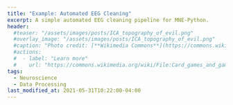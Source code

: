```yaml
---
title: "Example: Automated EEG Cleaning"
excerpt: A simple automated EEG cleaning pipeline for MNE-Python.
header:
  #teaser: "/assets/images/posts/ICA_topography_of_evil.png"
  #overlay_image: "/assets/images/posts/ICA_topography_of_evil.png"
  #caption: "Photo credit: [**Wikimedia Commons**](https://commons.wikimedia.org/wiki/)"
  #actions:
  #  - label: "Learn more"
  #    url: "https://commons.wikimedia.org/wiki/File:Card_games_and_game_tokens_01.jpg"
tags:
  - Neuroscience
  - Data Processing
last_modified_at: 2021-05-31T10:22:00-04:00
---
```


<style>
iframe{height:10000px !important;}
</style>

<script src="https://gist.github.com/DiGyt/a0a4294217b67e636318f48bc51cdacc.js"></script>

